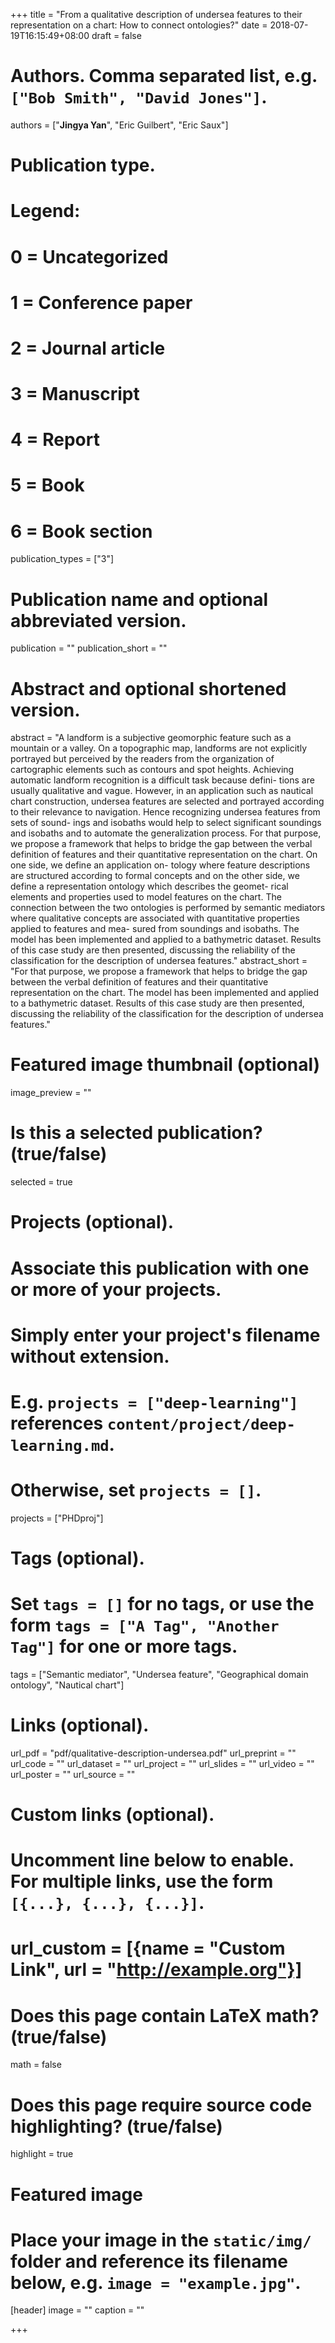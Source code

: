 +++
title = "From a qualitative description of undersea features to their representation on a chart: How to connect ontologies?"
date = 2018-07-19T16:15:49+08:00
draft = false

# Authors. Comma separated list, e.g. `["Bob Smith", "David Jones"]`.
authors = ["**Jingya Yan**", "Eric Guilbert", "Eric Saux"]

# Publication type.
# Legend:
# 0 = Uncategorized
# 1 = Conference paper
# 2 = Journal article
# 3 = Manuscript
# 4 = Report
# 5 = Book
# 6 = Book section
publication_types = ["3"]

# Publication name and optional abbreviated version.
publication = ""
publication_short = ""

# Abstract and optional shortened version.
abstract = "A landform is a subjective geomorphic feature such as a mountain or a valley. On a topographic map, landforms are not explicitly portrayed but perceived by the readers from the organization of cartographic elements such as contours and spot heights. Achieving automatic landform recognition is a difficult task because defini- tions are usually qualitative and vague. However, in an application such as nautical chart construction, undersea features are selected and portrayed according to their relevance to navigation. Hence recognizing undersea features from sets of sound- ings and isobaths would help to select significant soundings and isobaths and to automate the generalization process. For that purpose, we propose a framework that helps to bridge the gap between the verbal definition of features and their quantitative representation on the chart. On one side, we define an application on- tology where feature descriptions are structured according to formal concepts and on the other side, we define a representation ontology which describes the geomet- rical elements and properties used to model features on the chart. The connection between the two ontologies is performed by semantic mediators where qualitative concepts are associated with quantitative properties applied to features and mea- sured from soundings and isobaths. The model has been implemented and applied to a bathymetric dataset. Results of this case study are then presented, discussing the reliability of the classification for the description of undersea features."
abstract_short = "For that purpose, we propose a framework that helps to bridge the gap between the verbal definition of features and their quantitative representation on the chart. The model has been implemented and applied to a bathymetric dataset. Results of this case study are then presented, discussing the reliability of the classification for the description of undersea features."

# Featured image thumbnail (optional)
image_preview = ""

# Is this a selected publication? (true/false)
selected = true

# Projects (optional).
#   Associate this publication with one or more of your projects.
#   Simply enter your project's filename without extension.
#   E.g. `projects = ["deep-learning"]` references `content/project/deep-learning.md`.
#   Otherwise, set `projects = []`.
projects = ["PHDproj"]

# Tags (optional).
#   Set `tags = []` for no tags, or use the form `tags = ["A Tag", "Another Tag"]` for one or more tags.
tags = ["Semantic mediator", "Undersea feature", "Geographical domain ontology", "Nautical chart"]

# Links (optional).
url_pdf = "pdf/qualitative-description-undersea.pdf"
url_preprint = ""
url_code = ""
url_dataset = ""
url_project = ""
url_slides = ""
url_video = ""
url_poster = ""
url_source = ""

# Custom links (optional).
#   Uncomment line below to enable. For multiple links, use the form `[{...}, {...}, {...}]`.
# url_custom = [{name = "Custom Link", url = "http://example.org"}]

# Does this page contain LaTeX math? (true/false)
math = false

# Does this page require source code highlighting? (true/false)
highlight = true

# Featured image
# Place your image in the `static/img/` folder and reference its filename below, e.g. `image = "example.jpg"`.
[header]
image = ""
caption = ""

+++
